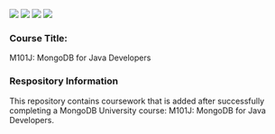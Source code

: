 ![](https://img.shields.io/github/license/majidhameed/10gen-m101j-mongodb-for-java-developers?style=plastic)
![](https://img.shields.io/github/forks/majidhameed/10gen-m101j-mongodb-for-java-developers?style=plastic)
![](https://img.shields.io/github/stars/majidhameed/10gen-m101j-mongodb-for-java-developers?style=plastic)
![](https://hitcounter.pythonanywhere.com/count/tag.svg?url=https://github.com/majidhameed/10gen-m101j-mongodb-for-java-developers)

### Course Title: 
M101J: MongoDB for Java Developers

### Respository Information
This repository contains coursework that is added after successfully completing a MongoDB University course: M101J: MongoDB for Java Developers.
